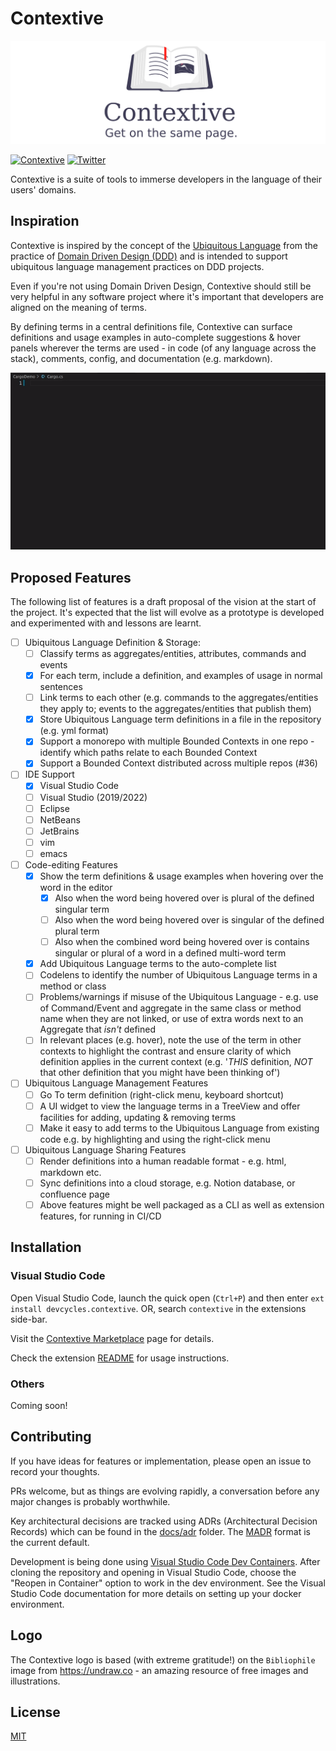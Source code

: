 # Contextive

![Contextive Banner](images/contextive_banner.png)

[![Contextive](https://github.com/dev-cycles/contextive/actions/workflows/contextive.yml/badge.svg)](https://github.com/dev-cycles/contextive/actions/workflows/contextive.yml) [![Twitter](https://img.shields.io/twitter/follow/contextive_tech?label=Follow%20Contextive)](https://twitter.com/intent/follow?screen_name=contextive_tech)

Contextive is a suite of tools to immerse developers in the language of their users' domains.

## Inspiration

Contextive is inspired by the concept of the [Ubiquitous Language](https://martinfowler.com/bliki/UbiquitousLanguage.html) from the practice of [Domain Driven Design (DDD)](https://martinfowler.com/bliki/DomainDrivenDesign.html) and is intended to support ubiquitous language management practices on DDD projects.

Even if you're not using Domain Driven Design, Contextive should still be very helpful in any software project where it's important that developers are aligned on the meaning of terms.

By defining terms in a central definitions file, Contextive can surface definitions and usage examples in auto-complete suggestions & hover panels wherever the terms are used - in code (of any language across the stack), comments, config, and documentation (e.g. markdown).

![Example of Contextive in action.](src/vscode/contextive/images/simple-auto-complete-demo.gif)

## Proposed Features

The following list of features is a draft proposal of the vision at the start of the project.  It's expected that the list will evolve as a prototype is developed and experimented with and lessons are learnt.

* [ ] Ubiquitous Language Definition & Storage:
  * [ ] Classify terms as aggregates/entities, attributes, commands and events
  * [x] For each term, include a definition, and examples of usage in normal sentences
  * [ ] Link terms to each other (e.g. commands to the aggregates/entities they apply to; events to the aggregates/entities that publish them)
  * [x] Store Ubiquitous Language term definitions in a file in the repository (e.g. yml format)
  * [x] Support a monorepo with multiple Bounded Contexts in one repo - identify which paths relate to each Bounded Context
  * [x] Support a Bounded Context distributed across multiple repos (#36)
* [ ] IDE Support
  * [x] Visual Studio Code
  * [ ] Visual Studio (2019/2022)
  * [ ] Eclipse
  * [ ] NetBeans
  * [ ] JetBrains
  * [ ] vim
  * [ ] emacs
* [ ] Code-editing Features
  * [x] Show the term definitions & usage examples when hovering over the word in the editor 
    * [x] Also when the word being hovered over is plural of the defined singular term
    * [ ] Also when the word being hovered over is singular of the defined plural term
    * [ ] Also when the combined word being hovered over is contains singular or plural of a word in a defined multi-word term
  * [x] Add Ubiquitous Language terms to the auto-complete list
  * [ ] Codelens to identify the number of Ubiquitous Language terms in a method or class
  * [ ] Problems/warnings if misuse of the Ubiquitous Language - e.g. use of Command/Event and aggregate in the same class or method name when they are not linked, or use of extra words next to an Aggregate that _isn't_ defined
  * [ ] In relevant places (e.g. hover), note the use of the term in other contexts to highlight the contrast and ensure clarity of which definition applies in the current context (e.g. '_THIS_ definition, _NOT_ that other definition that you might have been thinking of')
* [ ] Ubiquitous Language Management Features
  * [ ] Go To term definition (right-click menu, keyboard shortcut)
  * [ ] A UI widget to view the language terms in a TreeView and offer facilities for adding, updating & removing terms
  * [ ] Make it easy to add terms to the Ubiquitous Language from existing code e.g. by highlighting and using the right-click menu
* [ ] Ubiquitous Language Sharing Features
  * [ ] Render definitions into a human readable format - e.g. html, markdown etc.
  * [ ] Sync definitions into a cloud storage, e.g. Notion database, or confluence page
  * [ ] Above features might be well packaged as a CLI as well as extension features, for running in CI/CD

## Installation

### Visual Studio Code

Open Visual Studio Code, launch the quick open (`Ctrl+P`) and then enter `ext install devcycles.contextive`.  OR, search `contextive` in the extensions side-bar.

Visit the [Contextive Marketplace](https://marketplace.visualstudio.com/items?itemName=devcycles.contextive) page for details.

Check the extension [README](src/vscode/contextive/README.md) for usage instructions.

### Others

Coming soon!

## Contributing

If you have ideas for features or implementation, please open an issue to record your thoughts.

PRs welcome, but as things are evolving rapidly, a conversation before any major changes is probably worthwhile.

Key architectural decisions are tracked using ADRs (Architectural Decision Records) which can be found in the [docs/adr](docs/adr) folder.  The [MADR](https://adr.github.io/madr/) format is the current default.

Development is being done using [Visual Studio Code Dev Containers](https://code.visualstudio.com/docs/remote/containers). After cloning the repository and opening in Visual Studio Code, choose the "Reopen in Container" option to work in the dev environment. See the Visual Studio Code documentation for more details on setting up your docker environment.

## Logo

The Contextive logo is based (with extreme gratitude!) on the `Bibliophile` image from https://undraw.co - an amazing resource of free images and illustrations.

## License

[MIT](https://choosealicense.com/licenses/mit/)